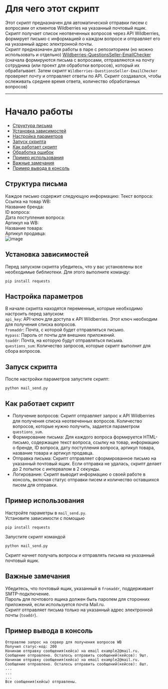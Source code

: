 # Для чего этот скрипт

Этот скрипт предназначен для автоматической отправки писем с вопросами от клиентов Wildberries на указанный почтовый ящик. Скрипт получает список неотвеченных вопросов через API Wildberries, формирует письмо с информацией о каждом вопросе и отправляет его на указанный адрес электронной почты.<br>
Скрипт предназначен для работы в паре с репозиторием (но можно использовать и отдельно) [Wildberries-QuestionsSeller-EmailChecker](https://github.com/EstebanQW/Wildberries-QuestionsSeller-EmailChecker.YCF) (сначала формируются письма с вопросами, отправляются на почту сотрудника (или проект для обработки вопросов), который их обрабатывает. Затем скрипт `Wildberries-QuestionsSeller-EmailChecker` проверяет почту и отправляет ответы по API. Скрипт создавался, чтобы ослеживать среднее время ответа, количество обработанных вопросов)

___

# Начало работы

* [Структура письма](#структура-письма)  
* [Установка зависимостей](#установка-зависимостей)  
* [Настройка параметров](#настройка-параметров)  
* [Запуск скрипта](#запуск-скрипта)  
* [Как работает скрипт](#как-работает-скрипт)  
* [Обработка ошибок](#обработка-ошибок)  
* [Пример использования](#пример-использования)  
* [Важные замечания](#важные-замечания)  
* [Пример вывода в консоль](#пример-вывода-в-консоль)  


## Структура письма
Каждое письмо содержит следующую информацию:
Текст вопроса:<br>
Ссылка на товар WB:<br>
Название бренда: <br>
ID вопроса: <br>
Дата поступления вопроса: <br>
Артикул на WB:<br>
Название товара: <br>
Артикул продавца: <br>
![image](https://github.com/user-attachments/assets/d3df62d3-74b0-4159-8812-ed0748b98157)




## Установка зависимостей

Перед запуском скрипта убедитесь, что у вас установлены все необходимые библиотеки. Для этого выполните команду:
```
pip install requests
```


## Настройка параметров

В начале скрипта находятся переменные, которые необходимо настроить перед запуском:<br>
`api_key`: API-ключ для доступа к API Wildberries. Этот ключ необходим для получения списка вопросов.<br>
`fromaddr`: Почта, с которой будет отправляться письмо.<br>
`mypass`: Пароль от почты для внешних приложений.<br>
`toaddr`: Почта, на которую будут отправляться письма.<br>
`questions_sum`: Количество запросов, которые скрипт выполнит для сбора вопросов.<br>


## Запуск скрипта

После настройки параметров запустите скрипт:
```
python mail_send.py
```

## Как работает скрипт

* Получение вопросов: Скрипт отправляет запрос к API Wildberries для получения списка неотвеченных вопросов. Количество вопросов, которые нужно получить, задается параметром `questions_sum`.
* Формирование письма: Для каждого вопроса формируется HTML-письмо, содержащее текст вопроса, ссылку на товар, информацию о бренде, ID вопроса, дату поступления вопроса, артикул товара, название товара и артикул продавца.
* Отправка письма: Скрипт отправляет сформированное письмо на указанный почтовый ящик. Если отправка не удалась, скрипт делает до 2 попыток с интервалом в 2 секунды.
* Логирование: Скрипт выводит информацию о своей работе в консоль, включая статус отправки писем и количество оставшихся писем для отправки.



## Пример использования
Настройте параметры в `mail_send.py`.<br>
Установите зависимости с помощью 
```
pip install requests
```
Запустите скрипт командой 
```
python mail_send.py
```
Скрипт начнет получать вопросы и отправлять письма на указанный почтовый ящик.<br>

## Важные замечания
Убедитесь, что почтовый ящик, указанный в `fromaddr`, поддерживает SMTP-подключение.<br>
Пароль для почтового ящика должен быть паролем для сторонних приложений, если используется почта Mail.ru.<br>
Скрипт отправляет письма только на указанный адрес электронной почты (`toaddr`).

## Пример вывода в консоль
```
Отправляю запрос на сервер для получения вопросов WB
Получил статус-код: 200
Начинаю отправку сообщения(кейса) на email example2@mail.ru.
Сообщение отправлено. Осталось отправить сообщений(кейсов): 9шт.
Начинаю отправку сообщения(кейса) на email example2@mail.ru.
Сообщение отправлено. Осталось отправить сообщений(кейсов): 8шт.
...
...
...
Все сообщения(кейсы) отправлены.
```
